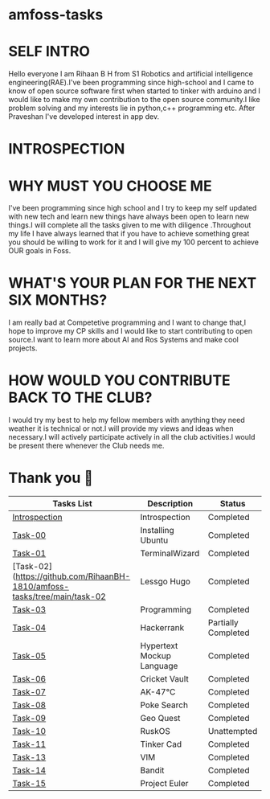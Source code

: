 # amfoss-tasks

# SELF INTRO
Hello everyone
I am Rihaan B H from S1 Robotics and artificial intelligence engineering(RAE).I've been programming since high-school and I came to know of open source software first when started to tinker with arduino and I would like to make my own contribution to the open source community.I like problem solving and my interests lie in python,c++ programming etc. After Praveshan I've developed interest in app dev. 

# INTROSPECTION 
# WHY MUST YOU CHOOSE ME 
I've been programming since high school and I try to keep my self updated with new tech and learn new things have always been open to learn new things.I will complete all the tasks given to me with diligence .Throughout my life I have always learned that if you have to achieve something great you should be willing to work for it and I will give my 100 percent to achieve OUR goals in Foss.


# WHAT'S YOUR PLAN FOR THE NEXT SIX MONTHS?
I am really bad at Competetive programming and I want to change that,I hope to improve my CP skills and I would like to start contributing to open source.I want to learn more about AI and Ros Systems and make cool projects.

# HOW WOULD YOU CONTRIBUTE BACK TO THE CLUB?
I would try my best to help my fellow members with anything they need weather it is technical or not.I will provide my views and ideas when necessary.I will actively participate actively in all the club activities.I would be present there whenever the Club needs me.

# Thank you :hibiscus:

**Tasks List**|**Description**|**Status**
--------------|---------------|---------------
[Introspection](https://github.com/RihaanBH-1810/amfoss-tasks#introspection)|Introspection|Completed
[Task-00](https://github.com/RihaanBH-1810/amfoss-tasks/tree/main/task-00)|Installing Ubuntu|Completed
[Task-01](https://github.com/RihaanBH-1810/amfoss-tasks/tree/main/task-01)|TerminalWizard|Completed
[Task-02](https://github.com/RihaanBH-1810/amfoss-tasks/tree/main/task-02|Lessgo Hugo|Completed
[Task-03](https://github.com/RihaanBH-1810/amfoss-tasks/tree/main/task-03)|Programming|Completed
[Task-04](https://github.com/RihaanBH-1810/amfoss-tasks/tree/main/task-04)|Hackerrank|Partially Completed
[Task-05](https://github.com/RihaanBH-1810/amfoss-tasks/tree/main/task-05)|Hypertext Mockup Language|Completed
[Task-06](https://github.com/RihaanBH-1810/amfoss-tasks/tree/main/task-06)|Cricket Vault|Completed
[Task-07](https://github.com/RihaanBH-1810/amfoss-tasks/tree/main/task-07)|AK-47℃|Completed
[Task-08](https://github.com/RihaanBH-1810/amfoss-tasks/tree/main/task-08)|Poke Search|Completed
[Task-09](https://github.com/RihaanBH-1810/amfoss-tasks/tree/main/task-09)|Geo Quest|Completed
[Task-10](https://github.com/RihaanBH-1810/amfoss-tasks/tree/main/task-10)|RuskOS|Unattempted
[Task-11](https://github.com/RihaanBH-1810/amfoss-tasks/tree/main/task-11)|Tinker Cad|Completed
[Task-13](https://github.com/RihaanBH-1810/amfoss-tasks/tree/main/task-13)|VIM|Completed
[Task-14](https://github.com/RihaanBH-1810/amfoss-tasks/tree/main/task-14)|Bandit|Completed
[Task-15](https://github.com/RihaanBH-1810/amfoss-tasks/tree/main/task-15)|Project Euler|Completed 
